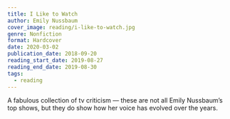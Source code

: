 ```yaml
---
title: I Like to Watch
author: Emily Nussbaum
cover_image: reading/i-like-to-watch.jpg
genre: Nonfiction
format: Hardcover
date: 2020-03-02
publication_date: 2018-09-20
reading_start_date: 2019-08-27
reading_end_date: 2019-08-30
tags:
  - reading
---
```

A fabulous collection of tv criticism — these are not all Emily Nussbaum’s top shows, but they do show how her voice has evolved over the years.